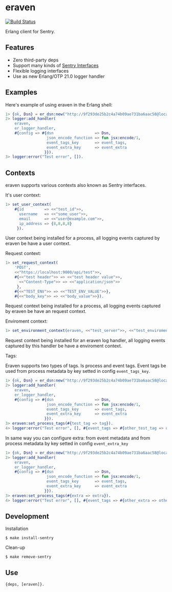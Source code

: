 eraven
=====

[![Build Status](https://travis-ci.org/bottleneko/eraven.svg?branch=master)](https://travis-ci.org/bottleneko/eraven)

Erlang client for Sentry.

Features
-----

* Zero third-party deps
* Support many kinds of [Sentry Interfaces](https://docs.sentry.io/development/sdk-dev/interfaces/)
* Flexible logging interfaces
* Use as new Erlang/OTP 21.0 logger handler

Examples
-----

Here's example of using eraven in the Erlang shell:

```erlang
1> {ok, Dsn} = er_dsn:new("http://9f293de25b2c4a74b09ae731ba6aac58@localhost:9000/1").
2> logger:add_handler(
    eraven,
    er_logger_handler,
    #{config => #{dsn                  => Dsn,
                  json_encode_function => fun jsx:encode/1,
                  event_tags_key       => event_tags,
                  event_extra_key      => event_extra
                 }}).
3> logger:error("Test error", []).
```

Contexts
-----

eraven supports various contexts also known as Sentry interfaces.

It's user context:

```erlang
1> set_user_context(
    #{id         => <<"test_id">>,
      username   => <<"some_user">>,
      email      => <<"user@example.com">>,
      ip_address => {8,8,8,8}
     }).
```

User context being installed for a process, all logging events captured by eraven be have a user context.

Request context:

```erlang
1> set_request_context(
    'POST',
    <<"https://localhost:9000/api/test">>,
    #{<<"test header">> => <<"test header value">>,
      <<"Content-Type">> => <<"application/json">>
     },
    #{<<"TEST_ENV">> => <<"TEST_ENV_VALUE">>},
    #{<<"body_key">> => <<"body_value">>}).
```

Request context being installed for a process, all logging events captured by eraven be have an request context.

Enviroment context:

```erlang
1> set_environment_context(eraven, <<"test_server">>, <<"test_enviroment">>, <<"v0.1.0">>),
```

Request context being installed for an eraven log handler, all logging events captured by this handler be have a enviroment context.

Tags:

Eraven supports two types of tags. Is process and event tags. Event tags be used from process metadata by key setted in config `event_tags_key`.

```erlang
1> {ok, Dsn} = er_dsn:new("http://9f293de25b2c4a74b09ae731ba6aac58@localhost:9000/1").
2> logger:add_handler(
    eraven,
    er_logger_handler,
    #{config => #{dsn                  => Dsn,
                  json_encode_function => fun jsx:encode/1,
                  event_tags_key       => event_tags,
                  event_extra_key      => event_extra
                 }}).
3> eraven:set_process_tags(#{test_tag => tag}).
4> logger:error("Test error", [], #{event_tags => #{other_test_tag => other_tag}}).
```

In same way you can configure extra: from event metadata and from process metadata by key setted in config `event_extra_key`

```erlang
1> {ok, Dsn} = er_dsn:new("http://9f293de25b2c4a74b09ae731ba6aac58@localhost:9000/1").
2> logger:add_handler(
    eraven,
    er_logger_handler,
    #{config => #{dsn                  => Dsn,
                  json_encode_function => fun jsx:encode/1,
                  event_tags_key       => event_tags,
                  event_extra_key      => event_extra
                 }}).
3> eraven:set_process_tags(#{extra => extra}).
4> logger:error("Test error", [], #{event_tags => #{other_extra => other_extra}}).
```

Development
-----

Installation

    $ make install-sentry

Clean-up

    $ make remove-sentry

Use
-----

    {deps, [eraven]}.
